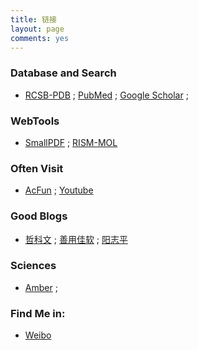 ```yaml
---
title: 链接
layout: page
comments: yes
---
```


### Database and Search
- [RCSB-PDB](http://www.rcsb.org/pdb/home/home.do) ; [PubMed](http://www.ncbi.nlm.nih.gov/pubmed/) ; [Google Scholar](https://scholar.google.com/) ; 

### WebTools
- [SmallPDF](http://smallpdf.com/cn/) ; [RISM-MOL](https://compchemmpi.wikispaces.com/RISM-MOL)

### Often Visit
- [AcFun](http://www.acfun.tv/) ; [Youtube](https://www.youtube.com/)

### Good Blogs
- [哲科文](http://jerkwin.github.io/) ; [善用佳软](http://xbeta.info/)  ; [阳志平](http://www.yangzhiping.com/)

### Sciences
- [Amber](http://ambermd.org/) ; 

### Find Me in:
- [Weibo](http://weibo.com/234020806/) 
